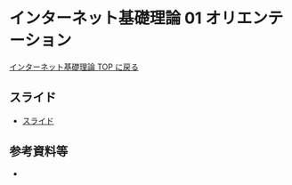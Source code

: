# インターネット基礎理論 01 オリエンテーション

[インターネット基礎理論 TOP に戻る](./index.md)

## スライド
- [スライド](./btoi_01slide.pdf)

## 参考資料等
- 

